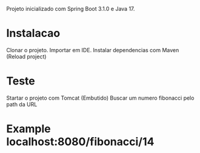 Projeto inicializado com Spring Boot 3.1.0 e Java 17.

# Instalacao

Clonar o projeto.
Importar em IDE.
Instalar dependencias com Maven (Reload project)

# Teste

Startar o projeto com Tomcat (Embutido)
Buscar um numero fibonacci pelo path da URL
# Example localhost:8080/fibonacci/14
